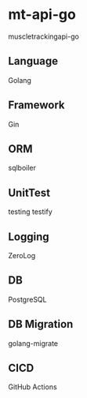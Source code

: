 # mt-api-go
muscletrackingapi-go

## Language
Golang

## Framework
Gin

## ORM
sqlboiler

## UnitTest
testing
testify

## Logging
ZeroLog

## DB
PostgreSQL

## DB Migration
golang-migrate

## CICD
GitHub Actions
